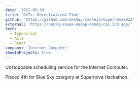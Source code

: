 ```yaml
---
date: '2022-05-10'
title: 'DeTi: Decentralized Time'
github: 'https://github.com/akshay-rakheja/supernova2022'
external: 'https://pax7q-vaaaa-aaaap-qanoq-cai.ic0.app/'
tech:
  - Typescript
  - Azle
  - React
company: 'Internet Computer'
showInProjects: true
---
```


Unstoppable scheduling service for the Internet Computer.

Placed 4th for Blue Sky category at Supernova Hackathon.
